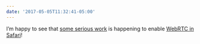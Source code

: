 ```yaml
---
date: '2017-05-05T11:32:41-05:00'
---
```

I’m happy to see that [some serious work](https://trac.webkit.org/search?q=youenn) is happening to enable [WebRTC in Safari](http://webrtcbydralex.com/index.php/2016/12/15/webrtc-in-safari-update-q4-2017/)!
